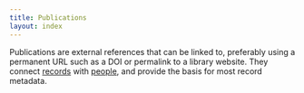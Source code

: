 ```yaml
---
title: Publications
layout: index
---
```


Publications are external references that can be linked to, preferably using a permanent URL such as a DOI or permalink to a library website. They connect [records](/record) with [people](/person), and provide the basis for most record metadata.
